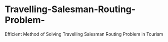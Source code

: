 # Travelling-Salesman-Routing-Problem-
Efficient Method of Solving Travelling Salesman Routing Problem in Tourism
